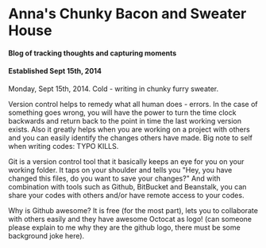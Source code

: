 # Anna's Chunky Bacon and Sweater House
#### Blog of tracking thoughts and capturing moments
#### Established Sept 15th, 2014

Monday, Sept 15th, 2014. Cold - writing in chunky furry sweater.

Version control helps to remedy what all human does - errors. In the case of something goes wrong, you will have the power to turn the time clock backwards and return back to the point in time the last working version exists. Also it greatly helps when you are working on a project with others and you can easily identify the changes others have made. Big note to self when writing codes: TYPO KILLS.

Git is a version control tool that it basically keeps an eye for you on your working folder. It taps on your shoulder and tells you "Hey, you have changed this files, do you want to save your changes?" And with combination with tools such as Github, BitBucket and Beanstalk, you can share your codes with others and/or have remote access to your codes.

Why is Github awesome? It is free (for the most part), lets you to collaborate with others easily and they have awesome Octocat as logo! (can someone please explain to me why they are the github logo, there must be some background joke here).